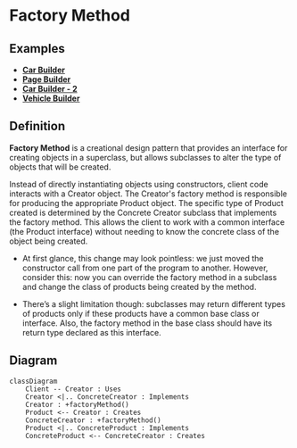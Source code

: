 
# Factory Method

## Examples

- **[Car Builder](https://github.com/khalid-el-masnaoui/OOP-Principles-and-Design-Patterns-Notes/blob/main/design-patterns/Creational/Builder/CarBuilder.php)**
- **[Page Builder](https://github.com/khalid-el-masnaoui/OOP-Principles-and-Design-Patterns-Notes/blob/main/design-patterns/Creational/Builder/PageBuilder.php)**
- **[Car Builder - 2](https://github.com/khalid-el-masnaoui/OOP-Principles-and-Design-Patterns-Notes/blob/main/design-patterns/Creational/Builder/CarBuilder-2.php)**
- **[Vehicle Builder](https://github.com/khalid-el-masnaoui/OOP-Principles-and-Design-Patterns-Notes/blob/main/design-patterns/Creational/Builder/VehicleBuilder.php)**

## Definition 

**Factory Method** is a creational design pattern that provides an interface for creating objects in a superclass, but allows subclasses to alter the type of objects that will be created.

Instead of directly instantiating objects using constructors, client code interacts with a Creator object. The Creator's factory method is responsible for producing the appropriate Product object. The specific type of Product created is determined by the Concrete Creator subclass that implements the factory method. This allows the client to work with a common interface (the Product interface) without needing to know the concrete class of the object being created.

- At first glance, this change may look pointless: we just moved the constructor call from one part of the program to another. However, consider this: now you can override the factory method in a subclass and change the class of products being created by the method.

- There’s a slight limitation though: subclasses may return different types of products only if these products have a common base class or interface. Also, the factory method in the base class should have its return type declared as this interface.

## Diagram 


```mermaid
classDiagram
    Client -- Creator : Uses
    Creator <|.. ConcreteCreator : Implements
    Creator : +factoryMethod()
    Product <-- Creator : Creates
    ConcreteCreator : +factoryMethod()
    Product <|.. ConcreteProduct : Implements
    ConcreteProduct <-- ConcreteCreator : Creates

```

